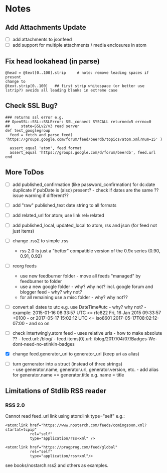# Notes

## Add Attachments Update

- [ ] add attachments to jsonfeed
- [ ] add support for multiple attachments / media enclosures in atom

## Fix head lookahead (in parse)

```
@head = @text[0..100].strip     # note: remove leading spaces if present
change to
@text.strip[0..100]   ## first strip whitespace (or better use lstrip?) avoids all leading blanks in extreme case
```


## Check SSL Bug?

```
### returns ssl error e.g.
## OpenSSL::SSL::SSLError: SSL_connect SYSCALL returned=5 errno=0 
##     state=SSLv2/v3 read server
def test_googlegroup
  feed = fetch_and_parse_feed( 'https://groups.google.com/forum/feed/beerdb/topics/atom.xml?num=15' )

  assert_equal 'atom', feed.format
  assert_equal 'https://groups.google.com/d/forum/beerdb', feed.url
end
```


## More ToDos

- [ ] add published_confirmation (like password_confirmation) for dc:date duplicate if pubDate is (also) present?
      - check if dates are the same ?? issue warning if different??

- [ ] add "raw" published_text date string to all formats

- [ ] add related_url for atom; use link rel=related

- [ ] add published_local, updated_local to atom, rss and json (for feed not just items)

- [ ] change .rss2 to simple .rss
   - rss 2.0 is just a "better" compatible version of the 0.9x series (0.90, 0.91, 0.92)

- [ ] reorg feeds
   - use new feedburner folder - move all feeds "managed" by feedburner to folder
   - use a new google folder - why? why not?  incl. google forum and blogger feed - why? why not?
   - for all remaining use a misc folder - why? why not??

- [ ]  convert all dates to utc e.g. use DateTime#utc - why? why not?
       - example: 2015-01-16 08:33:57 UTC <= rfc822 Fri, 16 Jan 2015 09:33:57 +0100
       - or 2017-05-17 15:02:12 UTC <= iso8601 2017-05-17T08:02:12-07:00
       - and so on

- [ ]  check intertwingly.atom feed - uses relative urls - how to make absolute ??
       - feed.url:       /blog/
       - feed.items[0].url:      /blog/2017/04/07/Badges-We-dont-need-no-stinkin-badges


- [x]  change feed.generator_uri to generator_url  (keep uri as alias)

- [ ]   turn gernerator into a struct (instead of three strings)   
        - use generator.name, generator.url, generator.version, etc.
        - add alias for generator.name == generator.title  e.g. name = title



## Limitations of Stdlib RSS reader

### RSS 2.0

Cannot read feed_url link using atom:link type="self" e.g.:

```
<atom:link href="https://www.nostarch.com/feeds/comingsoon.xml?startat=tcpip"
           rel="self"
           type="application/rss+xml" />

<atom:link href="https://pragprog.com/feed/global"
           rel="self"
           type="application/rss+xml"/>

```

see books/nostarch.rss2 and others as examples.
